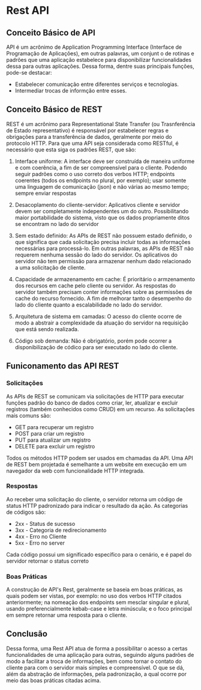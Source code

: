 # Rest API
## Conceito Básico de API
  API é um acrônimo de Application Programming Interface (Interface de Programação de Aplicações), em outras palavras, um conjunt o de rotinas e padrões que uma aplicação estabelece para disponibilizar funcionalidades dessa para outras aplicações. Dessa forma, dentre suas principais funções, pode-se destacar: 

  * Estabelecer comunicação entre diferentes serviços e tecnologias.
  * Intermediar trocas de informção entre esses.

## Conceito Básico de REST

  REST é um acrônimo para Representational State Transfer (ou Trasnferência de Estado representativo) é responsável por estabelecer regras e obrigações para a transferência de dados, geralmente por meio do protocolo HTTP. Para que uma API seja considerada como RESTful, é necessário que esta siga os padrões REST, que são: 
  
  1. Interface uniforme: A interface deve ser construída de maneira uniforme e com coerência, a fim de ser compreensível para o cliente. Podendo seguir padrões como o uso correto dos verbos HTTP; endpoints coerentes (todos os endpoints no plural, por exemplo); usar somente uma linguagem de comunicação (json) e não várias ao mesmo tempo; sempre enviar respostas 
 
  2. Desacoplamento do cliente-servidor: Aplicativos cliente e servidor devem ser completamente independentes um do outro. Possibilitando maior portabilidade do sistema, visto que os dados propriamente ditos se encontram no lado do servidor

  3. Sem estado definido: As APIs de REST não possuem estado definido, o que significa que cada solicitação precisa incluir todas as informações necessárias para processá-lo. Em outras palavras, as APIs de REST não requerem nenhuma sessão do lado do servidor. Os aplicativos do servidor não tem permissão para armazenar nenhum dado relacionado a uma solicitação de cliente.

  4. Capacidade de armazenamento em cache: É prioritário o armzenamento dos recursos em cache pelo cliente ou servidor. As respostas do servidor também precisam conter informações sobre as permissões de cache do recurso fornecido.  A fim de melhorar tanto o desempenho do lado do cliente quanto a escalabilidade no lado do servidor.

  5. Arquitetura de sistema em camadas: O acesso do cliente ocorre de modo a abstrair a complexidade da atuação do servidor na requisição que está sendo realizada.
     
  6. Código sob demanda: Não é obrigatório, porém pode ocorrer a disponibilização de códico para ser executado no lado do cliente.

## Funiconamento das API REST

  ### Solicitações
  As APIs de REST se comunicam via solicitações de HTTP para executar funções padrão do banco de dados como criar, ler, atualizar e excluir registros (também conhecidos como CRUD) em um recurso. As solicitações mais comuns são: 
  
  * GET para recuperar um registro 
  * POST para criar um registro
  * PUT para atualizar um registro 
  * DELETE para excluir um registro
  
  Todos os métodos HTTP podem ser usados em chamadas da API. Uma API de REST bem projetada é semelhante a um website em execução em um navegador da web com funcionalidade HTTP integrada.

  ### Respostas 
  Ao receber uma solicitação do cliente, o servidor retorna um código de status HTTP padronizado para indicar o resultado da ação. As categorias de códigos são:

  * 2xx - Status de sucesso
  * 3xx - Categoria de redirecionamento
  * 4xx - Erro no Cliente
  * 5xx - Erro no server
  
  Cada código possui um significado específico para o cenário, e é papel do servidor retornar o status correto
  
  ### Boas Práticas
  A construção de API's Rest, geralmente se baseia em boas práticas, as quais podem ser vistas, por exemplo: no uso dos verbos HTTP citados anteriormente; na nomeação dos endpoints sem mesclar singular e plural, usando preferencialmente kebab-case e letra minúscula; e o foco principal em sempre retornar uma resposta para o cliente.
  
## Conclusão
  Dessa forma, uma Rest API atua de forma a possibilitar o acesso a certas funcionalidades de uma aplicação para outras, seguindo alguns padrões de modo a facilitar a troca de informações, bem como tornar o contato do cliente para com o servidor mais simples e compreensível. O que se dá, além da abstração de informações, pela padronização, a qual ocorre por meio das boas práticas citadas acima.
